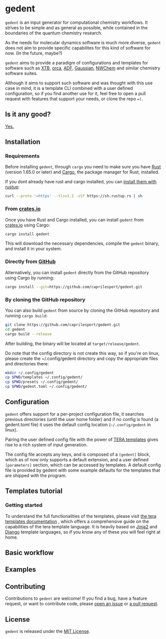 # gedent

`gedent` is an input generator for computational chemistry workflows. 
It strives to be simple and as general as possible, while contained in the
boundaries of the quantum chemistry research. 

As the needs for molecular dynamics software is much more diverse, `gedent` does
not aim to provide specific capabilites for this kind of software for now. (In the future, maybe?)

`gedent` aims to provide a paradigm of configurations and templates for software 
such as [XTB](https://xtb-docs.readthedocs.io/en/latest/), [orca](https://www.faccts.de/orca/), 
[ADF](https://www.scm.com/), [Gaussian](https://gaussian.com/), [NWChem](https://www.nwchem-sw.org/) 
and similar chemistry software suites. 

Although it aims to support such software and was thought with this
use case in mind, it is a template CLI combined with a user defined configuration,
so if you find another use for it, feel free to open a pull request with 
features that support your needs, or clone the repo `=)`.

## Is it any good?

[Yes.](https://news.ycombinator.com/item?id=3067434)

## Installation

### Requirements

Before installing `gedent`, through `cargo`
you need to make sure you have
[Rust](https://www.rust-lang.org/tools/install) (version 1.65.0 or later)
and [Cargo](https://doc.rust-lang.org/cargo/),
the package manager for Rust,
installed.

If you dont already have rust and cargo installed, you can [install them with rustup](https://www.rust-lang.org/tools/install):

```bash
curl --proto '=https' --tlsv1.2 -sSf https://sh.rustup.rs | sh
```

### From [crates.io](https://crates.io/crates/gedent) 

Once you have Rust and Cargo installed,
you can install `gedent` from [crates.io](https://crates.io/) using Cargo:

```bash
cargo install gedent
```

This will download the necessary dependencies,
compile the `gedent` binary,
and install it in your system.

### Directly from [GitHub](https://github.com/caprilesport/gedent)

Alternatively,
you can install `gedent` directly from the GitHub repository
using Cargo by running:

```bash
cargo install --git=https://github.com/caprilesport/gedent.git
```

### By cloning the GitHub repository

You can also build `gedent` from source by cloning the GitHub repository
and running `cargo build`:

```bash
git clone https://github.com/caprilesport/gedent.git
cd gedent
cargo build --release
```

After building,
the binary will be located at `target/release/gedent`.

Do note that the config directory is not create this way, so if you're on linux, please create the 
~/.config/gedent directory and copy the appropriate files and directories there:

```bash
mkdir ~/.config/gedent
cp $PWD/templates ~/.config/gedent/
cp $PWD/presets ~/.config/gedent/
cp $PWD/gedent.toml ~/.config/gedent/
```

## Configuration

`gedent` offers support for a per-project configuration file, it searches previous 
directories (until the user home folder) and if no config is found (a gedent.toml file) it uses the 
default config location (`~/.config/gedent` in linux).

Pairing the user defined config file with the power of [TERA templates](https://keats.github.io/tera/)
gives rise to a rich system of input generation.

The config file accepts any keys, and is composed of a `[gedent]` block, which as of now
only supports a default extension, and a user defined `[parameters]` section, which can be 
accessed by templates. A default config 
file is provided by gedent with some example defaults for the templates that are 
shipped with the program.

## Templates tutorial

### Getting started   
To understand the full functionalities of the templates, please visit [the tera templates documentation](https://keats.github.io/tera/docs/#getting-started)
, which offers a comprehensive guide on the capabilities of the tera template language. It is heavily based on [Jinja2](https://jinja.palletsprojects.com/en/3.1.x/)
and [Django](https://docs.djangoproject.com/en/5.0/ref/templates/language/) template languages, so if you know
any of these you will feel right at home.



## Basic workflow

## Examples

## Contributing

Contributions to `gedent` are welcome!
If you find a bug,
have a feature request,
or want to contribute code,
please [open an issue](https://github.com/caprilesport/gedent/issues/new)
or [a pull request](https://github.com/caprilesport/gedent/pulls).

## License

`gedent` is released under the [MIT License](LICENSE).

